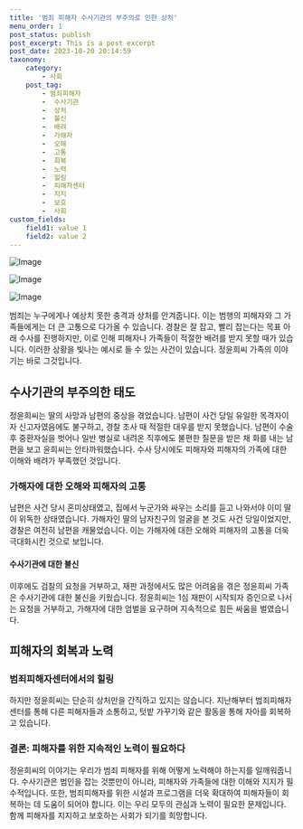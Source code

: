 ```yaml
---
title: '범죄 피해자 수사기관의 부주의로 인한 상처'
menu_order: 1
post_status: publish
post_excerpt: This is a post excerpt
post_date: 2023-10-20 20:14:59
taxonomy:
    category:
        - 사회
    post_tag:
        - 범죄피해자
        -  수사기관
        -  상처
        -  불신
        -  배려
        -  가해자
        -  오해
        -  고통
        -  회복
        -  노력
        -  힐링
        -  피해자센터
        -  지지
        -  보호
        -  사회
custom_fields:
    field1: value 1
    field2: value 2
---
```


![Image](https://imgnews.pstatic.net/image/469/2024/02/07/0000784334_001_20240207092017543.jpg?type=w647)

![Image](https://imgnews.pstatic.net/image/469/2024/02/07/0000784334_002_20240207092017565.jpg?type=w647)

![Image](https://imgnews.pstatic.net/image/469/2024/02/07/0000784334_003_20240207092017591.jpg?type=w647)


범죄는 누구에게나 예상치 못한 충격과 상처를 안겨줍니다. 이는 범행의 피해자와 그 가족들에게는 더 큰 고통으로 다가올 수 있습니다. 경찰은 잘 잡고, 빨리 잡는다는 목표 아래 수사를 진행하지만, 이로 인해 피해자나 가족들이 적절한 배려를 받지 못할 때가 있습니다. 이러한 상황을 빛나는 예시로 들 수 있는 사건이 있습니다. 정윤희씨 가족의 이야기는 바로 그것입니다. 

## 수사기관의 부주의한 태도

정윤희씨는 딸의 사망과 남편의 중상을 겪었습니다. 남편이 사건 당일 유일한 목격자이자 신고자였음에도 불구하고, 경찰 조사 때 적절한 대우를 받지 못했습니다. 남편이 수술 후 중환자실을 벗어나 일반 병실로 내려온 직후에도 불편한 질문을 받은 채 화를 내는 남편을 보고 윤희씨는 안타까워했습니다. 수사 당시에도 피해자와 피해자의 가족에 대한 이해와 배려가 부족했던 것입니다.

### 가해자에 대한 오해와 피해자의 고통

남편은 사건 당시 혼미상태였고, 집에서 누군가와 싸우는 소리를 듣고 나와서야 이미 딸이 위독한 상태였습니다. 가해자인 딸의 남자친구의 얼굴을 본 것도 사건 당일이었지만, 경찰은 여전히 남편을 캐물었습니다. 이는 가해자에 대한 오해와 피해자의 고통을 더욱 극대화시킨 것으로 보입니다.

#### 수사기관에 대한 불신

이후에도 검찰의 요청을 거부하고, 재판 과정에서도 많은 어려움을 겪은 정윤희씨 가족은 수사기관에 대한 불신을 키웠습니다. 정윤희씨는 1심 재판이 시작되자 증인으로 나서는 요청을 거부하고, 가해자에 대한 엄벌을 요구하며 지속적으로 힘든 싸움을 벌였습니다.

## 피해자의 회복과 노력

### 범죄피해자센터에서의 힐링

하지만 정윤희씨는 단순히 상처만을 간직하고 있지는 않습니다. 지난해부터 범죄피해자센터를 통해 다른 피해자들과 소통하고, 텃밭 가꾸기와 같은 활동을 통해 자아를 회복하고 있습니다. 

### 결론: 피해자를 위한 지속적인 노력이 필요하다

정윤희씨의 이야기는 우리가 범죄 피해자를 위해 어떻게 노력해야 하는지를 일깨워줍니다. 수사기관은 범인을 잡는 것뿐만이 아니라, 피해자와 가족들에 대한 이해와 지지가 필수적입니다. 또한, 범죄피해자를 위한 시설과 프로그램을 더욱 확대하여 피해자들이 회복하는 데 도움이 되어야 합니다. 이는 우리 모두의 관심과 노력이 필요한 문제입니다. 함께 피해자를 지지하고 보호하는 사회가 되기를 희망합니다.
